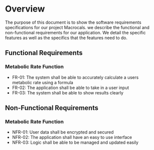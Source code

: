 # Overview
The purpose of this document is to show the software requirements specifications for our project Macrocals. we describe the functional and non-functional requirements for our application. We detail the specific features as well as the specifics that the features need to do. 
## Functional Requirements
### Metabolic Rate Function
* FR-01: The system shall be able to accurately calculate a users metabolic rate using a formula
* FR-02: The application shall be able to take in a user input
* FR-03: The system shall be able to show results clearly

## Non-Functional Requirements
### Metabolic Rate Function
* NFR-01: User data shall be encrypted and secured
* NFR-02: The application shall have an easy to use interface
* NFR-03: Logic shall be able to be managed and updated easily
